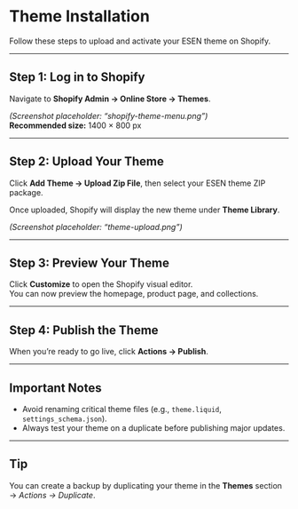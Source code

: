 # Theme Installation

Follow these steps to upload and activate your ESEN theme on Shopify.

---

## Step 1: Log in to Shopify

Navigate to **Shopify Admin → Online Store → Themes**.

 *(Screenshot placeholder: “shopify-theme-menu.png”)*  
 **Recommended size:** 1400 × 800 px  

---

## Step 2: Upload Your Theme

Click **Add Theme → Upload Zip File**, then select your ESEN theme ZIP package.

Once uploaded, Shopify will display the new theme under **Theme Library**.

 *(Screenshot placeholder: “theme-upload.png”)*

---

## Step 3: Preview Your Theme

Click **Customize** to open the Shopify visual editor.  
You can now preview the homepage, product page, and collections.

---

## Step 4: Publish the Theme

When you’re ready to go live, click **Actions → Publish**.

---

##  Important Notes
- Avoid renaming critical theme files (e.g., `theme.liquid`, `settings_schema.json`).
- Always test your theme on a duplicate before publishing major updates.

---

##  Tip  
You can create a backup by duplicating your theme in the **Themes** section → *Actions → Duplicate*.
